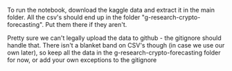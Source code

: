 To run the notebook, download the kaggle data and extract it in the main folder. All the csv's should end up in the folder "g-research-crypto-forecasting". Put them there if they aren't.

Pretty sure we can't legally upload the data to github - the gitignore should handle that. There isn't a blanket band on CSV's though (in case we use our own later), so keep all the data in the g-research-crypto-forecasting folder for now, or add your own exceptions to the gitignore
